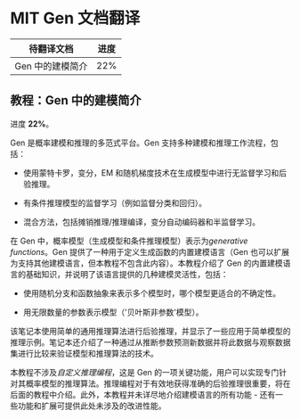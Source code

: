 # MIT Gen 文档翻译

| 待翻译文档       | 进度 |
| ---------------- | ---- |
| Gen 中的建模简介 | 22%  |

## 教程：Gen 中的建模简介

进度 **22%**。

Gen 是概率建模和推理的多范式平台。Gen 支持多种建模和推理工作流程，包括：

- 使用蒙特卡罗，变分，EM 和随机梯度技术在生成模型中进行无监督学习和后验推理。

- 有条件推理模型的监督学习（例如监督分类和回归）。

- 混合方法，包括摊销推理/推理编译，变分自动编码器和半监督学习。

在 Gen 中，概率模型（生成模型和条件推理模型）表示为*generative functions*。Gen 提供了一种用于定义生成函数的内置建模语言（Gen 也可以扩展为支持其他建模语言，但本教程不包含此内容）。本教程介绍了 Gen 的内置建模语言的基础知识，并说明了该语言提供的几种建模灵活性，包括：

- 使用随机分支和函数抽象来表示多个模型时，哪个模型更适合的不确定性。

- 用无限数量的参数表示模型（'贝叶斯非参数'模型）。

该笔记本使用简单的通用推理算法进行后验推理，并显示了一些应用于简单模型的推理示例。笔记本还介绍了一种通过从推断参数预测新数据并将此数据与观察数据集进行比较来验证模型和推理算法的技术。

本教程不涉及*自定义推理编程*，这是 Gen 的一项关键功能，用户可以实现专门针对其概率模型的推理算法。推理编程对于有效地获得准确的后验推理很重要，将在后面的教程中介绍。此外，本教程并未详尽地介绍建模语言的所有功能 - 还有一些功能和扩展可提供此处未涉及的改进性能。
